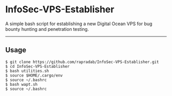 # InfoSec-VPS-Establisher
A simple bash script for establishing a new Digital Ocean VPS for bug bounty hunting and penetration testing.

---

## Usage
```
$ git clone https://github.com/rapradab/InfoSec-VPS-Establisher.git
$ cd InfoSec-VPS-Establisher
$ bash utilities.sh
$ source $HOME/.cargo/env
$ source ~/.bashrc
$ bash wapt.sh
$ source ~/.bashrc
```
